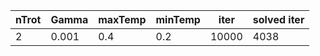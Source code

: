 | nTrot | Gamma | maxTemp | minTemp | iter  | solved iter |
| ----- | ----- | ------- | ------- | ----- | ----------- |
| 2     | 0.001 | 0.4     | 0.2     | 10000 | 4038        |
